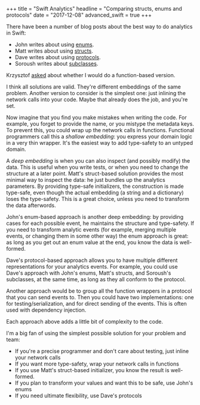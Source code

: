 +++
title = "Swift Analytics"
headline = "Comparing structs, enums and protocols"
date = "2017-12-08"
advanced_swift = true
+++

There have been a number of blog posts about the best way to do analytics in Swift:

- John writes about using [enums](https://www.swiftbysundell.com/posts/building-an-enum-based-analytics-system-in-swift).
- Matt writes about using [structs](http://matt.diephouse.com/2017/12/when-not-to-use-an-enum/).
- Dave writes about using [protocols](https://davedelong.com/blog/2017/12/07/misusing-enums/).
- Soroush writes about [subclasses](http://khanlou.com/2017/12/misusing-subclassing/).

Krzysztof [asked](https://twitter.com/kprofic/status/938910246810062848) about whether I would do a function-based version.

I think all solutions are valid. They're different embeddings of the same problem. Another version to consider is the simplest one: just inlining the network calls into your code. Maybe that already does the job, and you're set. 

Now imagine that you find you make mistakes when writing the code. For example, you forget to provide the name, or you mistype the metadata keys. To prevent this, you could wrap up the network calls in functions. Functional programmers call this a *shallow embedding*: you express your domain logic in a very thin wrapper. It's the easiest way to add type-safety to an untyped domain.

A *deep embedding* is when you can also inspect (and possibly modify) the data. This is useful when you write tests, or when you need to change the structure at a later point. Matt's struct-based solution provides the most minimal way to inspect the data: he just bundles up the analytics parameters. By providing type-safe initializers, the construction is made type-safe, even though the actual embedding (a string and a dictionary) loses the type-safety. This is a great choice, unless you need to transform the data afterwords. 

John's enum-based approach is another deep embedding: by providing cases for each possible event, he maintains the structure and type-safety. If you need to transform analytic events (for example, merging multiple events, or changing them in some other way) the enum approach is great: as long as you get out an enum value at the end, you know the data is well-formed.

Dave's protocol-based approach allows you to have multiple different representations for your analytics events. For example, you could use Dave's approach with John's enums, Matt's structs, and Soroush's subclasses, at the same time, as long as they all conform to the protocol. 

Another approach would be to group all the function wrappers in a protocol that you can send events to. Then you could have two implementations: one for testing/serialization, and for direct sending of the events. This is often used with dependency injection.

Each approach above adds a little bit of complexity to the code.

I'm a big fan of using the simplest possible solution for your problem and team:

- If you're a precise programmer and don't care about testing, just inline your network calls
- If you want more type-safety, wrap your network calls in functions
- If you use Matt's struct-based initializer, you know the result is well-formed. 
- If you plan to transform your values and want this to be safe, use John's enums
- If you need ultimate flexibility, use Dave's protocols
